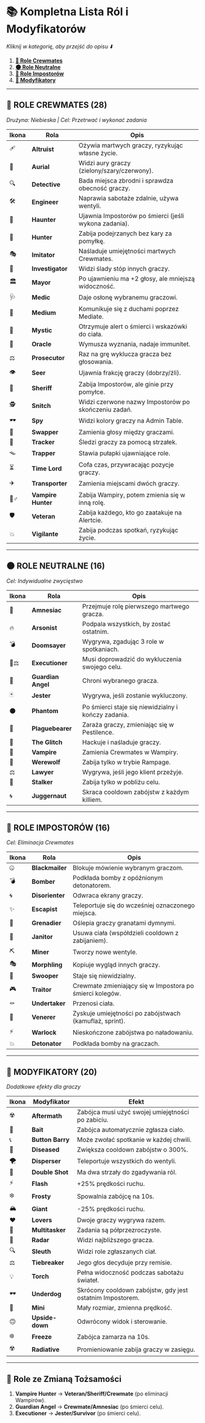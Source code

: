 # 📚 **Kompletna Lista Ról i Modyfikatorów**  
*Kliknij w kategorię, aby przejść do opisu ⬇️*

1. **[👥 Role Crewmates](#crewmates)**  
2. **[🌑 Role Neutralne](#neutral)**  
3. **[🔴 Role Impostorów](#impostors)**  
4. **[🎲 Modyfikatory](#modifiers)**  

---

<a name="crewmates"></a>
## 👥 **ROLE CREWMATES** (28)  
*Drużyna: Niebieska | Cel: Przetrwać i wykonać zadania*  

| Ikona | Rola | Opis |  
|-------|------|------|  
| 🩹 | **Altruist** | Ożywia martwych graczy, ryzykując własne życie. |  
| 🌌 | **Aurial** | Widzi aury graczy (zielony/szary/czerwony). |  
| 🔍 | **Detective** | Bada miejsca zbrodni i sprawdza obecność graczy. |  
| 🛠️ | **Engineer** | Naprawia sabotaże zdalnie, używa wentyli. |  
| 👻 | **Haunter** | Ujawnia Impostorów po śmierci (jeśli wykona zadania). |  
| 🎯 | **Hunter** | Zabija podejrzanych bez kary za pomyłkę. |  
| 🎭 | **Imitator** | Naśladuje umiejętności martwych Crewmates. |  
| 🔬 | **Investigator** | Widzi ślady stóp innych graczy. |  
| 🏛️ | **Mayor** | Po ujawnieniu ma +2 głosy, ale mniejszą widoczność. |  
| 🩺 | **Medic** | Daje osłonę wybranemu graczowi. |  
| 🔮 | **Medium** | Komunikuje się z duchami poprzez Mediate. |  
| 🧙 | **Mystic** | Otrzymuje alert o śmierci i wskazówki do ciała. |  
| 🧿 | **Oracle** | Wymusza wyznania, nadaje immunitet. |  
| ⚖️ | **Prosecutor** | Raz na grę wyklucza gracza bez głosowania. |  
| 👁️ | **Seer** | Ujawnia frakcję graczy (dobrzy/źli). |  
| 🚨 | **Sheriff** | Zabija Impostorów, ale ginie przy pomyłce. |  
| 🕵️ | **Snitch** | Widzi czerwone nazwy Impostorów po skończeniu zadań. |  
| 🕶️ | **Spy** | Widzi kolory graczy na Admin Table. |  
| 🔄 | **Swapper** | Zamienia głosy między graczami. |  
| 🎯 | **Tracker** | Śledzi graczy za pomocą strzałek. |  
| 🪤 | **Trapper** | Stawia pułapki ujawniające role. |  
| ⏳ | **Time Lord** | Cofa czas, przywracając pozycje graczy. |  
| ✈️ | **Transporter** | Zamienia miejscami dwóch graczy. |  
| 🧛♂️ | **Vampire Hunter** | Zabija Wampiry, potem zmienia się w inną rolę. |  
| 🛡️ | **Veteran** | Zabija każdego, kto go zaatakuje na Alertcie. |  
| 💥 | **Vigilante** | Zabija podczas spotkań, ryzykując życie. |  

---

<a name="neutral"></a>
## 🌑 **ROLE NEUTRALNE** (16)  
*Cel: Indywidualne zwycięstwo*  

| Ikona | Rola | Opis |  
|-------|------|------|  
| 🧠 | **Amnesiac** | Przejmuje rolę pierwszego martwego gracza. |  
| 🔥 | **Arsonist** | Podpala wszystkich, by zostać ostatnim. |  
| 💣 | **Doomsayer** | Wygrywa, zgadując 3 role w spotkaniach. |  
| 👨⚖️ | **Executioner** | Musi doprowadzić do wykluczenia swojego celu. |  
| 👼 | **Guardian Angel** | Chroni wybranego gracza. |  
| 🃏 | **Jester** | Wygrywa, jeśli zostanie wykluczony. |  
| 🌑 | **Phantom** | Po śmierci staje się niewidzialny i kończy zadania. |  
| 🦠 | **Plaguebearer** | Zaraża graczy, zmieniając się w Pestilence. |  
| 🤖 | **The Glitch** | Hackuje i naśladuje graczy. |  
| 🧛 | **Vampire** | Zamienia Crewmates w Wampiry. |  
| 🐺 | **Werewolf** | Zabija tylko w trybie Rampage. |  
| ⚖️ | **Lawyer** | Wygrywa, jeśli jego klient przeżyje. |  
| 🎯 | **Stalker** | Zabija tylko w pobliżu celu. |  
| 🌀 | **Juggernaut** | Skraca cooldown zabójstw z każdym killiem. |  

---

<a name="impostors"></a>
## 🔴 **ROLE IMPOSTORÓW** (16)  
*Cel: Eliminacja Crewmates*  

| Ikona | Rola | Opis |  
|-------|------|------|  
| 🤐 | **Blackmailer** | Blokuje mówienie wybranym graczom. |  
| 💣 | **Bomber** | Podkłada bomby z opóźnionym detonatorem. |  
| 🌀 | **Disorienter** | Odwraca ekrany graczy. |  
| ✨ | **Escapist** | Teleportuje się do wcześniej oznaczonego miejsca. |  
| 💨 | **Grenadier** | Oślepia graczy granatami dymnymi. |  
| 🧹 | **Janitor** | Usuwa ciała (współdzieli cooldown z zabijaniem). |  
| ⛏️ | **Miner** | Tworzy nowe wentyle. |  
| 🎭 | **Morphling** | Kopiuje wygląd innych graczy. |  
| 👻 | **Swooper** | Staje się niewidzialny. |  
| 🎮 | **Traitor** | Crewmate zmieniający się w Impostora po śmierci kolegów. |  
| ⚰️ | **Undertaker** | Przenosi ciała. |  
| 🧪 | **Venerer** | Zyskuje umiejętności po zabójstwach (kamuflaż, sprint). |  
| ⚡ | **Warlock** | Nieskończone zabójstwa po naładowaniu. |  
| 💥 | **Detonator** | Podkłada bomby na graczach. |  

---

<a name="modifiers"></a>
## 🎲 **MODYFIKATORY** (20)  
*Dodatkowe efekty dla graczy*  

| Ikona | Modyfikator | Efekt |  
|-------|-------------|-------|  
| ☢️ | **Aftermath** | Zabójca musi użyć swojej umiejętności po zabiciu. |  
| 🎣 | **Bait** | Zabójca automatycznie zgłasza ciało. |  
| 📞 | **Button Barry** | Może zwołać spotkanie w każdej chwili. |  
| 🦠 | **Diseased** | Zwiększa cooldown zabójstw o 300%. |  
| 🌪️ | **Disperser** | Teleportuje wszystkich do wentyli. |  
| 🔫 | **Double Shot** | Ma dwa strzały do zgadywania ról. |  
| ⚡ | **Flash** | +25% prędkości ruchu. |  
| ❄️ | **Frosty** | Spowalnia zabójcę na 10s. |  
| 🏔️ | **Giant** | -25% prędkości ruchu. |  
| ❤️ | **Lovers** | Dwoje graczy wygrywa razem. |  
| 🧩 | **Multitasker** | Zadania są półprzezroczyste. |  
| 📡 | **Radar** | Widzi najbliższego gracza. |  
| 🔍 | **Sleuth** | Widzi role zgłaszanych ciał. |  
| ⚖️ | **Tiebreaker** | Jego głos decyduje przy remisie. |  
| 💡 | **Torch** | Pełna widoczność podczas sabotażu świateł. |  
| 🕶️ | **Underdog** | Skrócony cooldown zabójstw, gdy jest ostatnim Impostorem. |  
| 🧒 | **Mini** | Mały rozmiar, zmienna prędkość. |  
| 🙃 | **Upside-down** | Odwrócony widok i sterowanie. |  
| ❄️ | **Freeze** | Zabójca zamarza na 10s. |  
| ☢️ | **Radiative** | Promieniowanie zabija graczy w zasięgu. |  

---

## 🔄 **Role ze Zmianą Tożsamości**  
1. **Vampire Hunter** → **Veteran/Sheriff/Crewmate** (po eliminacji Wampirów).  
2. **Guardian Angel** → **Crewmate/Amnesiac** (po śmierci celu).  
3. **Executioner** → **Jester/Survivor** (po śmierci celu).  
